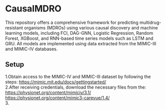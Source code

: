 # CausalMDRO
This repository offers a comprehensive framework for predicting multidrug-resistant organisms (MDROs) using various causal discovery and machine learning models, including FCI, DAG-GNN, Logistic Regression, Random Forest, XGBoost, and RNN-based time series models such as LSTM and GRU. All models are implemented using data extracted from the MIMIC-III and MIMIC-IV databases.

## Setup
1.Obtain access to the MIMIC-IV and MIMIC-III dataset by following the steps: https://mimic.mit.edu/docs/gettingstarted/  
2.After receiving credentials, download the necessary files from the: https://physionet.org/content/mimiciv/3.1/  
https://physionet.org/content/mimic3-carevue/1.4/  
3.


